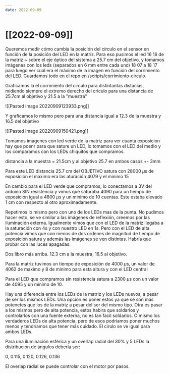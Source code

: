 ```yaml
---
date: 2022-09-09
---
```

# [[2022-09-09]]

Queremos medir cómo cambia la posición del círculo en el sensor en función de la posición del LED en la matriz. Para eso pusimos el led 16 16 de la matriz ~ sobre el eje óptico del sistema a 25.7 cm del objetivo, y tomamos imágenes con los leds (separados en 6 mm entre cada uno) 18 07 a 18 17 para luego ver cuál era el máximo de la imagen en función del corrimiento del LED. Guardamos todo en el repo en /scripts/corrimiento-circulo.

Graficamos la el corrimiento del circulo para distintantas distacias, midiendo siempre el extremo derecho del criculo para una distancia de 25.7cm al objetivo y 21.5 a la "muestra"

![[Pasted image 20220909123933.png]]

Y graficamos lo mismo pero para una distancia igual a 12.3 de la muestra y 16.5 del objetivo

![[Pasted image 20220909150421.png]]



Tomamos imagenes con led verde de la matriz para ver cuanta exposicion hay que poenr para que sature un LED, lo tomamos con el LED del medio y los comparamos con los LEDs chiquitos que compramos.

distancia a la muestra = 21.5cm y al objetivo 25.7 en ambos casos +- 3mm

Para este LED distancia 25.7 cm del OBJETIVO satura con 28000 $\mu$s de exposición
el maximo era las aturación 4079 y el minimo 15

En cambio para el LED verde que compramos, lo conectamos a 3V del arduino SIN resistencia y vimos que saturaba 4090 para un tiempo de exposición igual a 4800 $\mu$s y un minimo de  10 cuentas.  Este estaba elevado 1 cm con respecto al otro aproximadamente. 

Repetimos lo mismo pero con uno de los LEDs mas de la punta. No pudimos hacer esto, se ve similar a las imágenes de reflexión, creemos por las iluminación externa. Igualmente vimos que con el LED de la matriz llegaba a la saturación con 4s y con  nuestro LED en 1s. Pero con el LED de alta potencia vimos que con menos de dos ordenes de magnitud de tiempo de exposición satura y además las imágenes se ven distintas. Habría que probar con las luces apagadas.

Dos libro más arriba. 12.3 cm a la muestra, 16.5 al objetivo.

Para la matriz tuvimos un tiempo de exposición de 4000 $\mu$s, un valor de 4062 de maximo y 8 de minimo para esta altura y con el LED central

Para el LED que compramos sin resistencia satura a 2300 $\mu$s con un valor de 4095 y un mínimo de 10.

Hay una diferencia entre los LEDs de la matriz y los LEDs nuevos, a pesar de ser los mismos LEDs. Una opcion es  poner estos ya que se son más potenetes que los de la matriz a pesar del ser del mismo tipo. Otra es pasar a los mismos pero de alta potencia, estos habira que soldarlos y controlarlos con una fuente externa, no es tan facil soldarlos. O mismo los verdaderos LEDs de alta potencia, pero de esos podríamos poner muchos menos y tendríamos que tener más cuidado. El cirulo se ve igual para ambos LEDs. 


Para una iluminación esférica y un overlap radial del 30% y 5 LEDs la distribución de ángulos debería ser:

0, 0.115, 0.120, 0.126, 0.136

El overlap radial se puede controlar con el motor por pasos. 


